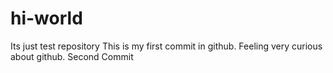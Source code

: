 # hi-world
Its just test repository
This is my first commit in github. Feeling very curious about github.
Second Commit

